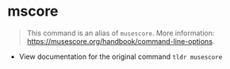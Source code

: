 # mscore
> This command is an alias of `musescore`.
> More information: <https://musescore.org/handbook/command-line-options>.

- View documentation for the original command
`tldr musescore`
